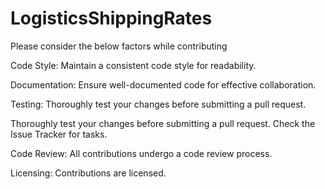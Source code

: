 # LogisticsShippingRates
Please consider the below factors while contributing

Code Style:
Maintain a consistent code style for readability.

Documentation:
Ensure well-documented code for effective collaboration.

Testing:
Thoroughly test your changes before submitting a pull request.

Thoroughly test your changes before submitting a pull request.
Check the Issue Tracker for tasks.

Code Review:
All contributions undergo a code review process.

Licensing:
Contributions are licensed.
